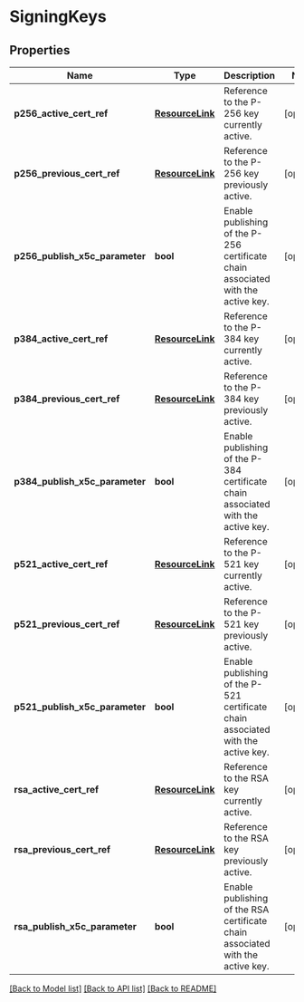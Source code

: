 # SigningKeys

## Properties
Name | Type | Description | Notes
------------ | ------------- | ------------- | -------------
**p256_active_cert_ref** | [**ResourceLink**](ResourceLink.md) | Reference to the P-256 key currently active. | [optional] 
**p256_previous_cert_ref** | [**ResourceLink**](ResourceLink.md) | Reference to the P-256 key previously active. | [optional] 
**p256_publish_x5c_parameter** | **bool** | Enable publishing of the P-256 certificate chain associated with the active key. | [optional] 
**p384_active_cert_ref** | [**ResourceLink**](ResourceLink.md) | Reference to the P-384 key currently active. | [optional] 
**p384_previous_cert_ref** | [**ResourceLink**](ResourceLink.md) | Reference to the P-384 key previously active. | [optional] 
**p384_publish_x5c_parameter** | **bool** | Enable publishing of the P-384 certificate chain associated with the active key. | [optional] 
**p521_active_cert_ref** | [**ResourceLink**](ResourceLink.md) | Reference to the P-521 key currently active. | [optional] 
**p521_previous_cert_ref** | [**ResourceLink**](ResourceLink.md) | Reference to the P-521 key previously active. | [optional] 
**p521_publish_x5c_parameter** | **bool** | Enable publishing of the P-521 certificate chain associated with the active key. | [optional] 
**rsa_active_cert_ref** | [**ResourceLink**](ResourceLink.md) | Reference to the RSA key currently active. | [optional] 
**rsa_previous_cert_ref** | [**ResourceLink**](ResourceLink.md) | Reference to the RSA key previously active. | [optional] 
**rsa_publish_x5c_parameter** | **bool** | Enable publishing of the RSA certificate chain associated with the active key. | [optional] 

[[Back to Model list]](../README.md#documentation-for-models) [[Back to API list]](../README.md#documentation-for-api-endpoints) [[Back to README]](../README.md)


